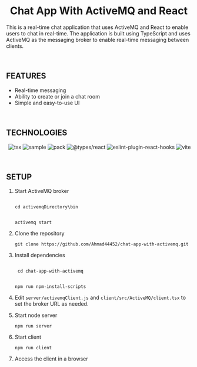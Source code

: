 **<h1 align="center">Chat App With ActiveMQ and React</h1>**

<p>This is a real-time chat application that uses ActiveMQ and React to enable users to chat in real-time. The application is built using TypeScript and uses ActiveMQ as the messaging broker to enable real-time messaging between clients.</p>

<br>

## **FEATURES**

- Real-time messaging
- Ability to create or join a chat room
- Simple and easy-to-use UI

<br>

## **TECHNOLOGIES**

<div align="center">
<p align="center">

<img src="https://img.shields.io/badge/Vite-646CFF.svg?style=for-the-badge&logo=Vite&logoColor=white" alt="" />
<img src="https://img.shields.io/badge/Axios-5A29E4.svg?style=for-the-badge&logo=Axios&logoColor=white" alt="tsx" />
<img src="https://img.shields.io/badge/SVG-FFB13B.svg?style=for-the-badge&logo=SVG&logoColor=black" alt="sample" />
<img src="https://img.shields.io/badge/Express-000000.svg?style=for-the-badge&logo=Express&logoColor=white" alt="pack" />
<img src="https://img.shields.io/badge/React-61DAFB.svg?style=for-the-badge&logo=React&logoColor=black" alt="@types/react" />
<img src="https://img.shields.io/badge/TypeScript-3178C6.svg?style=for-the-badge&logo=TypeScript&logoColor=white" alt="eslint-plugin-react-hooks" />
<img src="https://img.shields.io/badge/HTML5-E34F26.svg?style=for-the-badge&logo=HTML5&logoColor=white" alt="vite" />

</p>
</div>

<br>

## **SETUP**

1. Start ActiveMQ broker

   <code>
   cd activemqDirectory\bin

   activemq start
   </code>

2. Clone the repository

   `git clone https://github.com/Ahmad44452/chat-app-with-activemq.git`

3. Install dependencies

   <code>
    cd chat-app-with-activemq
    
    npm run npm-install-scripts
    </code>

4. Edit `server/activemqClient.js` and `client/src/ActiveMQ/client.tsx` to set the broker URL as needed.

5. Start node server

   `npm run server`

6. Start client

   `npm run client`

7. Access the client in a browser
